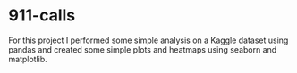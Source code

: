 # 911-calls
For this project I performed some simple analysis on a Kaggle dataset using pandas and created some simple plots and heatmaps using seaborn and matplotlib.
